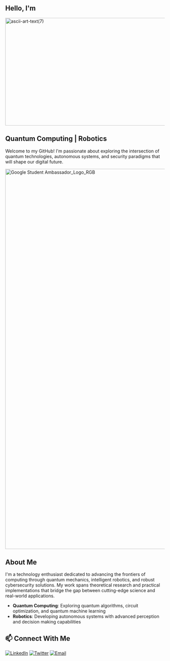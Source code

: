 ## Hello, I'm

<img width="2052" height="340" alt="ascii-art-text(7)" src="https://github.com/user-attachments/assets/61c4a292-e8fa-4c20-9b5b-cc025300c646" />


## Quantum Computing | Robotics 
Welcome to my GitHub! I'm passionate about exploring the intersection of quantum technologies, autonomous systems, and security paradigms that will shape our digital future.



<img width="5854" height="1201" alt="Google Student Ambassador_Logo_RGB" src="https://github.com/user-attachments/assets/021a9d85-3491-416f-9533-3043f3832179" />


## About Me

I'm a technology enthusiast dedicated to advancing the frontiers of computing through quantum mechanics, intelligent robotics, and robust cybersecurity solutions. My work spans theoretical research and practical implementations that bridge the gap between cutting-edge science and real-world applications.

- **Quantum Computing**: Exploring quantum algorithms, circuit optimization, and quantum machine learning
- **Robotics**: Developing autonomous systems with advanced perception and decision making capabilities


## 📫 Connect With Me

[![LinkedIn](https://img.shields.io/badge/LinkedIn-Connect-0A66C2?style=for-the-badge&logo=linkedin&logoColor=white)](https://linkedin.com/in/santosh7chandu)
[![Twitter](https://img.shields.io/badge/Twitter-Follow-1DA1F2?style=for-the-badge&logo=twitter&logoColor=white)](https://twitter.com/santosh7chandu)
[![Email](https://img.shields.io/badge/Email-Contact-EA4335?style=for-the-badge&logo=gmail&logoColor=white)](mailto:hello@santoshchnadu.com)


